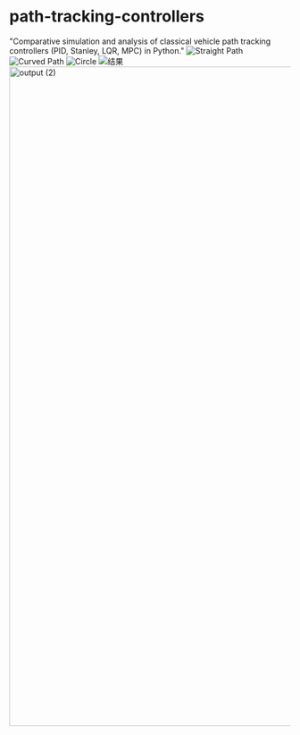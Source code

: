# path-tracking-controllers
"Comparative simulation and analysis of classical vehicle path tracking controllers (PID, Stanley, LQR, MPC) in Python."
![Straight Path](https://github.com/user-attachments/assets/e1bd4911-0faa-4853-8e2f-3f364eff056a)
![Curved Path](https://github.com/user-attachments/assets/e97d4057-7fc3-4934-958a-9fb9c6f139d8)
![Circle](https://github.com/user-attachments/assets/1f6634b6-15f8-4b3c-88af-58aa0df2bda6)
![结果](https://github.com/user-attachments/assets/f14a25a4-93f3-4d69-8cd0-4057d6baefc9)
<img width="1979" height="1180" alt="output (2)" src="https://github.com/user-attachments/assets/496a09ec-164f-4159-be06-ff48e79be000" />
